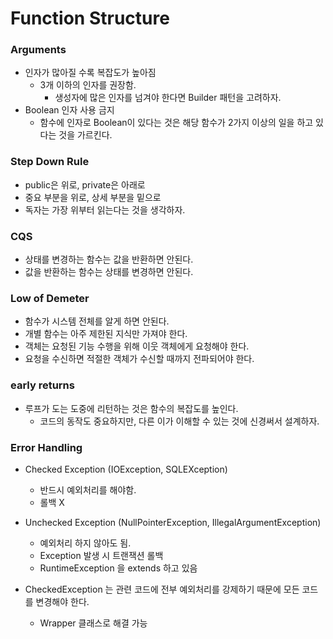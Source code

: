 # Function Structure

### Arguments
- 인자가 많아질 수록 복잡도가 높아짐
    - 3개 이하의 인자를 권장함.
        - 생성자에 많은 인자를 넘겨야 한다면 Builder 패턴을 고려하자.
- Boolean 인자 사용 금지
    - 함수에 인자로 Boolean이 있다는 것은 해당 함수가 2가지 이상의 일을 하고 있다는 것을 가르킨다.
 
### Step Down Rule
- public은 위로, private은 아래로
- 중요 부분을 위로, 상세 부분을 밑으로
- 독자는 가장 위부터 읽는다는 것을 생각하자.
 
### CQS
- 상태를 변경하는 함수는 값을 반환하면 안된다.
- 값을 반환하는 함수는 상태를 변경하면 안된다.

### Low of Demeter
- 함수가 시스템 전체를 알게 하면 안된다.
- 개별 함수는 아주 제한된 지식만 가져야 한다.
- 객체는 요청된 기능 수행을 위해 이웃 객체에게 요청해야 한다.
- 요청을 수신하면 적절한 객체가 수신할 때까지 전파되어야 한다.

### early returns
- 루프가 도는 도중에 리턴하는 것은 함수의 복잡도를 높인다.
    - 코드의 동작도 중요하지만, 다른 이가 이해할 수 있는 것에 신경써서 설계하자.
    
### Error Handling
- Checked Exception (IOException, SQLEXception)
    - 반드시 예외처리를 해야함.
    - 롤백 X
    
- Unchecked Exception (NullPointerException, IllegalArgumentException)
    - 예외처리 하지 않아도 됨.
    - Exception 발생 시 트랜잭션 롤백
    - RuntimeException 을 extends 하고 있음
    
- CheckedException 는 관련 코드에 전부 예외처리를 강제하기 때문에 모든 코드를 변경해야 한다.
    - Wrapper 클래스로 해결 가능
    

    
